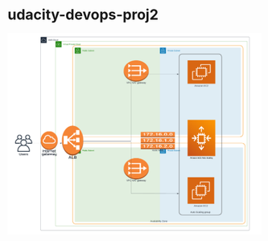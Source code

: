 # udacity-devops-proj2
![alt text](https://github.com/omar-p/udacity-devops-proj2/blob/master/proj02-digram.png?raw=true)
